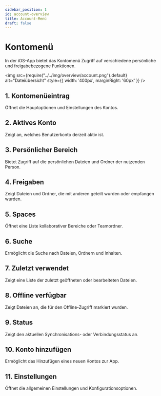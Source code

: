 ```yaml
---
sidebar_position: 1
id: account-overview
title: Account-Menü
draft: false
---
```


# Kontomenü

In der iOS-App bietet das Kontomenü Zugriff auf verschiedene persönliche und freigabebezogene Funktionen.

<img src={require("../../img/overview/account.png").default} alt="Dateiübersicht" style={{ width: '400px', marginRight: '60px' }} />

## 1. Kontomenüeintrag

Öffnet die Hauptoptionen und Einstellungen des Kontos.

## 2. Aktives Konto

Zeigt an, welches Benutzerkonto derzeit aktiv ist.

## 3. Persönlicher Bereich

Bietet Zugriff auf die persönlichen Dateien und Ordner der nutzenden Person.

## 4. Freigaben

Zeigt Dateien und Ordner, die mit anderen geteilt wurden oder empfangen wurden.

## 5. Spaces

Öffnet eine Liste kollaborativer Bereiche oder Teamordner.

## 6. Suche

Ermöglicht die Suche nach Dateien, Ordnern und Inhalten.

## 7. Zuletzt verwendet

Zeigt eine Liste der zuletzt geöffneten oder bearbeiteten Dateien.

## 8. Offline verfügbar

Zeigt Dateien an, die für den Offline-Zugriff markiert wurden.

## 9. Status

Zeigt den aktuellen Synchronisations- oder Verbindungsstatus an.

## 10. Konto hinzufügen

Ermöglicht das Hinzufügen eines neuen Kontos zur App.

## 11. Einstellungen

Öffnet die allgemeinen Einstellungen und Konfigurationsoptionen.

